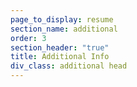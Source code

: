 ```yaml
---
page_to_display: resume
section_name: additional
order: 3
section_header: "true"
title: Additional Info
div_class: additional head
---
```

